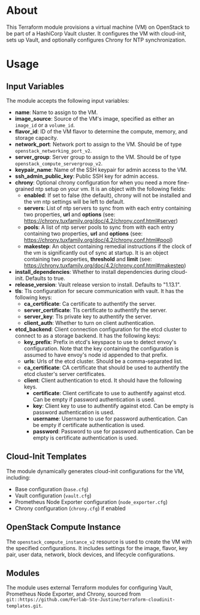 # About

This Terraform module provisions a virtual machine (VM) on OpenStack to be part of a HashiCorp Vault cluster. It configures the VM with cloud-init, sets up Vault, and optionally configures Chrony for NTP synchronization.

# Usage

## Input Variables

The module accepts the following input variables:

- **name**: Name to assign to the VM.
- **image_source**: Source of the VM's image, specified as either an `image_id` or a `volume_id`.
- **flavor_id**: ID of the VM flavor to determine the compute, memory, and storage capacity.
- **network_port**: Network port to assign to the VM. Should be of type `openstack_networking_port_v2`.
- **server_group**: Server group to assign to the VM. Should be of type `openstack_compute_servergroup_v2`.
- **keypair_name**: Name of the SSH keypair for admin access to the VM.
- **ssh_admin_public_key**: Public SSH key for admin access.
- **chrony**: Optional chrony configuration for when you need a more fine-grained ntp setup on your vm. It is an object with the following fields:
  - **enabled**: If set to false (the default), chrony will not be installed and the vm ntp settings will be left to default.
  - **servers**: List of ntp servers to sync from with each entry containing two properties, **url** and **options** (see: https://chrony.tuxfamily.org/doc/4.2/chrony.conf.html#server)
  - **pools**: A list of ntp server pools to sync from with each entry containing two properties, **url** and **options** (see: https://chrony.tuxfamily.org/doc/4.2/chrony.conf.html#pool)
  - **makestep**: An object containing remedial instructions if the clock of the vm is significantly out of sync at startup. It is an object containing two properties, **threshold** and **limit** (see: https://chrony.tuxfamily.org/doc/4.2/chrony.conf.html#makestep)
- **install_dependencies**: Whether to install dependencies during cloud-init. Defaults to true.
- **release_version**: Vault release version to install. Defaults to "1.13.1".
- **tls**: Tls configuration for secure communication with vault. It has the following keys:
  - **ca_certificate**: Ca certificate to authentify the server.
  - **server_certificate**: Tls certificate to authentify the server.
  - **server_key**: Tls private key to authentify the server.
  - **client_auth**: Whether to turn on client authentication.
- **etcd_backend**: Client connection configuration for the etcd cluster to connect to as a storage backend. It has the following keys:
  - **key_prefix**: Prefix in etcd's keyspace to use to detect envoy's configuration. Note that the key containing the configuration is assumed to have envoy's node id appended to that prefix.
  - **urls**: Urls of the etcd cluster. Should be a comma-separated list.
  - **ca_certificate**: CA certificate that should be used to authentify the etcd cluster's server certificates.
  - **client**: Client authentication to etcd. It should have the following keys.
    - **certificate**: Client certificate to use to authentify against etcd. Can be empty if password authentication is used.
    - **key**: Client key to use to authentify against etcd. Can be empty is password authentication is used.
    - **username**: Username to use for password authentication. Can be empty if certificate authentication is used.
    - **password**: Password to use for password authentication. Can be empty is certificate authentication is used.

## Cloud-Init Templates

The module dynamically generates cloud-init configurations for the VM, including:

- Base configuration (`base.cfg`)
- Vault configuration (`vault.cfg`)
- Prometheus Node Exporter configuration (`node_exporter.cfg`)
- Chrony configuration (`chrony.cfg`) if enabled

## OpenStack Compute Instance

The `openstack_compute_instance_v2` resource is used to create the VM with the specified configurations. It includes settings for the image, flavor, key pair, user data, network, block devices, and lifecycle configurations.

## Modules

The module uses external Terraform modules for configuring Vault, Prometheus Node Exporter, and Chrony, sourced from `git::https://github.com/Ferlab-Ste-Justine/terraform-cloudinit-templates.git`.